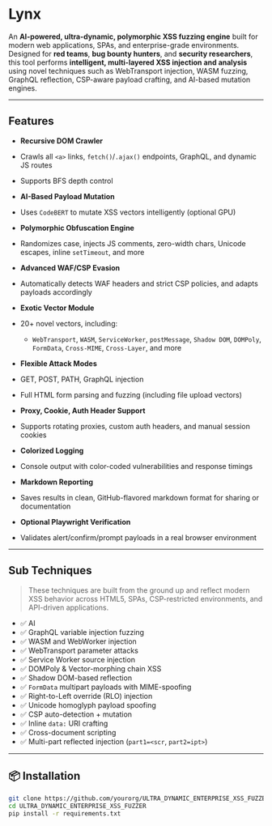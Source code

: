 #  Lynx

An **AI-powered, ultra-dynamic, polymorphic XSS fuzzing engine** built for modern web applications, SPAs, and enterprise-grade environments. Designed for **red teams**, **bug bounty hunters**, and **security researchers**, this tool performs **intelligent, multi-layered XSS injection and analysis** using novel techniques such as WebTransport injection, WASM fuzzing, GraphQL reflection, CSP-aware payload crafting, and AI-based mutation engines.

---

## Features

-  **Recursive DOM Crawler**
  - Crawls all `<a>` links, `fetch()`/`.ajax()` endpoints, GraphQL, and dynamic JS routes
  - Supports BFS depth control

-  **AI-Based Payload Mutation**
  - Uses `CodeBERT` to mutate XSS vectors intelligently (optional GPU)

-  **Polymorphic Obfuscation Engine**
  - Randomizes case, injects JS comments, zero-width chars, Unicode escapes, inline `setTimeout`, and more

-  **Advanced WAF/CSP Evasion**
  - Automatically detects WAF headers and strict CSP policies, and adapts payloads accordingly

-  **Exotic Vector Module**
  - 20+ novel vectors, including:
    - `WebTransport`, `WASM`, `ServiceWorker`, `postMessage`, `Shadow DOM`, `DOMPoly`, `FormData`, `Cross-MIME`, `Cross-Layer`, and more

-  **Flexible Attack Modes**
  - GET, POST, PATH, GraphQL injection
  - Full HTML form parsing and fuzzing (including file upload vectors)

-  **Proxy, Cookie, Auth Header Support**
  - Supports rotating proxies, custom auth headers, and manual session cookies

-  **Colorized Logging**
  - Console output with color-coded vulnerabilities and response timings

-  **Markdown Reporting**
  - Saves results in clean, GitHub-flavored markdown format for sharing or documentation

-  **Optional Playwright Verification**
  - Validates alert/confirm/prompt payloads in a real browser environment

---

##   Sub Techniques

> These techniques are built from the ground up and reflect modern XSS behavior across HTML5, SPAs, CSP-restricted environments, and API-driven applications.

- ✅ AI
- ✅ GraphQL variable injection fuzzing
- ✅ WASM and WebWorker injection
- ✅ WebTransport parameter attacks
- ✅ Service Worker source injection
- ✅ DOMPoly & Vector-morphing chain XSS
- ✅ Shadow DOM-based reflection
- ✅ `FormData` multipart payloads with MIME-spoofing
- ✅ Right-to-Left override (RLO) injection
- ✅ Unicode homoglyph payload spoofing
- ✅ CSP auto-detection + mutation
- ✅ Inline `data:` URI crafting
- ✅ Cross-document scripting
- ✅ Multi-part reflected injection (`part1=<scr`, `part2=ipt>`)

---


## 📦 Installation

```bash
git clone https://github.com/yourorg/ULTRA_DYNAMIC_ENTERPRISE_XSS_FUZZER.git
cd ULTRA_DYNAMIC_ENTERPRISE_XSS_FUZZER
pip install -r requirements.txt

